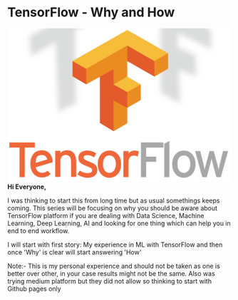 # TensorFlow - Why and How
![picture alt](./tflogo.png)
**Hi Everyone,**

I was thinking to start this from long time but as usual somethings keeps coming.
This series will be focusing on why you should be aware about TensorFlow platform if you are dealing with Data Science, Machine Learning, Deep Learning, AI and looking for one thing which can help you in end to end workflow.

I will start with first story: My experience in ML with TensorFlow and then once 'Why' is clear will start answering 'How'

Note:- This is my personal experience and should not be taken as one is better over other, in your case results might not be the same. 
Also was trying medium platform but they did not allow so thinking to start with Github pages only
